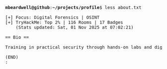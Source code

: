 <pre>

<strong>mbeardwell@github</strong>:<strong>~/projects/profile</strong>$ less about.txt

[+] Focus: Digital Forensics | OSINT
[+] TryHackMe: Top 2% | 116 Rooms | 17 Badges
    (Stats updated: Sat, 01 Nov 2025 at 07:02:21)

== Bio ==

Training in practical security through hands-on labs and digital investigations.

(END)
:
</pre>
